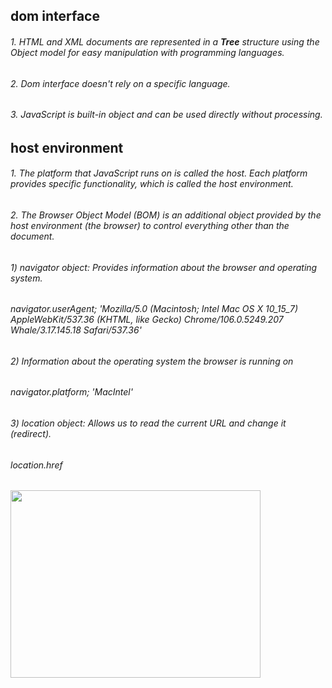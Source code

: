 ## dom interface

###### 1. HTML and XML documents are represented in a **Tree** structure using the Object model for easy manipulation with programming languages.<br> 
###### 2. Dom interface doesn't rely on a specific language.<br> 
###### 3. JavaScript is built-in object and can be used directly without processing.<br> 


## host environment

###### 1. The platform that JavaScript runs on is called the host. Each platform provides specific functionality, which is called the host environment.
###### 2. The Browser Object Model (BOM) is an additional object provided by the host environment (the browser) to control everything other than the document.

###### 1) navigator object: Provides information about the browser and operating system.
######    navigator.userAgent; 'Mozilla/5.0 (Macintosh; Intel Mac OS X 10_15_7) AppleWebKit/537.36 (KHTML, like Gecko) Chrome/106.0.5249.207 Whale/3.17.145.18 Safari/537.36'<br> 
###### 2) Information about the operating system the browser is running on
######    navigator.platform; 'MacIntel'<br> 
###### 3) location object: Allows us to read the current URL and change it (redirect).
######    location.href<br> 

<img src="https://github.com/eileenjang/dom-basic/assets/82510378/1c754ad6-a25b-45c1-b0f4-a000d7c09ff6" width=400px height=300px>
